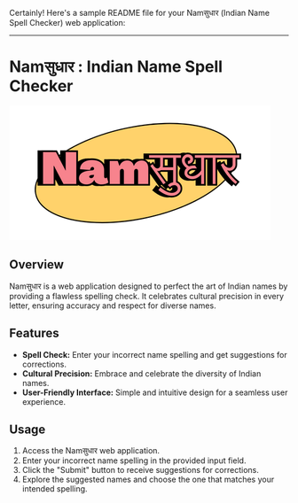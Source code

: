 Certainly! Here's a sample README file for your Namसुधार (Indian Name Spell Checker) web application:

---

# Namसुधार : Indian Name Spell Checker

![Namसुधार Logo](/images/NaaM%E0%A4%B8%E0%A5%81%E0%A4%A7%E0%A4%BE%E0%A4%B0..png)

## Overview

Namसुधार is a web application designed to perfect the art of Indian names by providing a flawless spelling check. It celebrates cultural precision in every letter, ensuring accuracy and respect for diverse names.

## Features

- **Spell Check:** Enter your incorrect name spelling and get suggestions for corrections.
- **Cultural Precision:** Embrace and celebrate the diversity of Indian names.
- **User-Friendly Interface:** Simple and intuitive design for a seamless user experience.

## Usage

1. Access the Namसुधार web application.
2. Enter your incorrect name spelling in the provided input field.
3. Click the "Submit" button to receive suggestions for corrections.
4. Explore the suggested names and choose the one that matches your intended spelling.

